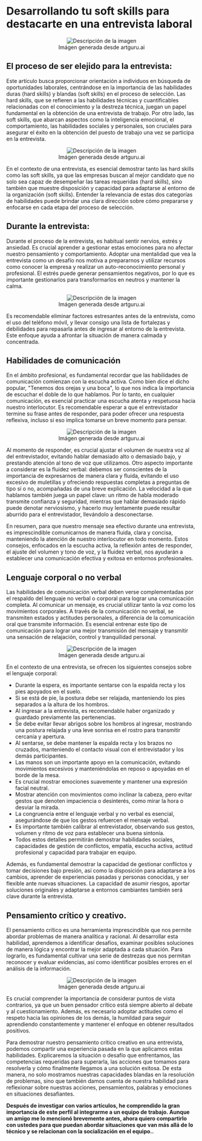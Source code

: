 # Desarrollando tu soft skills para destacarte en una entrevista laboral

<p align="center">
<image
  src="image-2.png"
  alt="Descripción de la imagen"
  ></br>Imágen generada desde artguru.ai
  </p>

## El proceso de ser elejido para la entrevista:

Este artículo busca proporcionar orientación a individuos en búsqueda de oportunidades laborales, centrándose en la importancia de las habilidades duras (hard skills) y blandas (soft skills) en el proceso de selección. Las hard skills, que se refieren a las habilidades técnicas y cuantificables relacionadas con el conocimiento y la destreza técnica, juegan un papel fundamental en la obtención de una entrevista de trabajo. Por otro lado, las soft skills, que abarcan aspectos como la inteligencia emocional, el comportamiento, las habilidades sociales y personales, son cruciales para asegurar el éxito en la obtención del puesto de trabajo una vez se participa en la entrevista.
<p align="center"><image
  src="image-3.png"
  alt="Descripción de la imagen"
  ></br>Imágen generada desde artguru.ai
  </p>
En el contexto de una entrevista, es esencial demostrar tanto las hard skills como las soft skills, ya que las empresas buscan al mejor candidato que no solo sea capaz de desempeñar las tareas requeridas (hard skills), sino también que muestre disposición y capacidad para adaptarse al entorno de la organización (soft skills). Entender la relevancia de estas dos categorías de habilidades puede brindar una clara dirección sobre cómo prepararse y enfocarse en cada etapa del proceso de selección. 

## Durante la entrevista:

Durante el proceso de la entrevista, es habitual sentir nervios, estrés y ansiedad. Es crucial aprender a gestionar estas emociones para no afectar nuestro pensamiento y comportamiento. Adoptar una mentalidad que vea la entrevista como un desafío nos motiva a prepararnos y utilizar recursos como conocer la empresa y realizar un auto-reconocimiento personal y profesional. El estrés puede generar pensamientos negativos, por lo que es importante gestionarlos para transformarlos en neutros y mantener la calma.
<p align="center"><image
  src="image.png"
  alt="Descripción de la imagen"
  ></br>Imágen generada desde artguru.ai
  </p>

Es recomendable eliminar factores estresantes antes de la entrevista, como el uso del teléfono móvil, y llevar consigo una lista de fortalezas y debilidades para repasarla antes de ingresar al entorno de la entrevista. Este enfoque ayuda a afrontar la situación de manera calmada y concentrada.

## Habilidades de comunicación

En el ámbito profesional, es fundamental recordar que las habilidades de comunicación comienzan con la escucha activa. Como bien dice el dicho popular, "Tenemos dos orejas y una boca", lo que nos indica la importancia de escuchar el doble de lo que hablamos. Por lo tanto, en cualquier comunicación, es esencial practicar una escucha atenta y respetuosa hacia nuestro interlocutor. Es recomendable esperar a que el entrevistador termine su frase antes de responder, para poder ofrecer una respuesta reflexiva, incluso si eso implica tomarse un breve momento para pensar.
<p align="center"><image
  src="image-1.png"
  alt="Descripción de la imagen"
  ></br>Imágen generada desde artguru.ai
  </p>

Al momento de responder, es crucial ajustar el volumen de nuestra voz al del entrevistador, evitando hablar demasiado alto o demasiado bajo, y prestando atención al tono de voz que utilizamos. Otro aspecto importante a considerar es la fluidez verbal: debemos ser conscientes de la importancia de expresarnos de manera clara y fluida, evitando el uso excesivo de muletillas y ofreciendo respuestas completas a preguntas de tipo sí o no, acompañadas de una breve explicación. La velocidad a la que hablamos también juega un papel clave: un ritmo de habla moderado transmite confianza y seguridad, mientras que hablar demasiado rápido puede denotar nerviosismo, y hacerlo muy lentamente puede resultar aburrido para el entrevistador, llevándolo a desconectarse.

En resumen, para que nuestro mensaje sea efectivo durante una entrevista, es imprescindible comunicarnos de manera fluida, clara y concisa, manteniendo la atención de nuestro interlocutor en todo momento. Estos consejos, enfocados en la escucha activa, la reflexión antes de responder, el ajuste del volumen y tono de voz, y la fluidez verbal, nos ayudarán a establecer una comunicación efectiva y exitosa en entornos profesionales.

## Lenguaje corporal o no verbal

Las habilidades de comunicación verbal deben verse complementadas por el respaldo del lenguaje no verbal o corporal para lograr una comunicación completa. Al comunicar un mensaje, es crucial utilizar tanto la voz como los movimientos corporales. A través de la comunicación no verbal, se transmiten estados y actitudes personales, a diferencia de la comunicación oral que transmite información. Es esencial entrenar este tipo de comunicación para lograr una mejor transmisión del mensaje y transmitir una sensación de relajación, control y tranquilidad personal.
<p align="center"><image
  src="image-4.png"
  alt="Descripción de la imagen"
  ></br>Imágen generada desde artguru.ai
  </p>

En el contexto de una entrevista, se ofrecen los siguientes consejos sobre el lenguaje corporal:

- Durante la espera, es importante sentarse con la espalda recta y los pies apoyados en el suelo.
- Si se está de pie, la postura debe ser relajada, manteniendo los pies separados a la altura de los hombros.
- Al ingresar a la entrevista, es recomendable haber organizado y guardado previamente las pertenencias.
- Se debe evitar llevar abrigos sobre los hombros al ingresar, mostrando una postura relajada y una leve sonrisa en el rostro para transmitir cercanía y apertura.
- Al sentarse, se debe mantener la espalda recta y los brazos no cruzados, manteniendo el contacto visual con el entrevistador y los demás participantes.
- Las manos son un importante apoyo en la comunicación, evitando movimientos excesivos y manteniéndolas en reposo o apoyadas en el borde de la mesa.
- Es crucial mostrar emociones suavemente y mantener una expresión facial neutral.
- Mostrar atención con movimientos como inclinar la cabeza, pero evitar gestos que denoten impaciencia o desinterés, como mirar la hora o desviar la mirada.
- La congruencia entre el lenguaje verbal y no verbal es esencial, asegurándose de que los gestos refuercen el mensaje verbal.
- Es importante también calibrar al entrevistador, observando sus gestos, volumen y ritmo de voz para establecer una buena sintonía.
- Todos estos detalles permitirán demostrar habilidades sociales, capacidades de gestión de conflictos, empatía, escucha activa, actitud profesional y capacidad para trabajar en equipo.

Además, es fundamental demostrar la capacidad de gestionar conflictos y tomar decisiones bajo presión, así como la disposición para adaptarse a los cambios, aprender de experiencias pasadas y personas conocidas, y ser flexible ante nuevas situaciones. La capacidad de asumir riesgos, aportar soluciones originales y adaptarse a entornos cambiantes también será clave durante la entrevista.


## Pensamiento crítico y creativo.

El pensamiento crítico es una herramienta imprescindible que nos permite abordar problemas de manera analítica y racional. Al desarrollar esta habilidad, aprendemos a identificar desafíos, examinar posibles soluciones de manera lógica y encontrar la mejor adaptada a cada situación. Para lograrlo, es fundamental cultivar una serie de destrezas que nos permitan reconocer y evaluar evidencias, así como identificar posibles errores en el análisis de la información.

<p align="center"><image
  src="image-5.png"
  alt="Descripción de la imagen"
  ></br>Imágen generada desde artguru.ai
  </p>
Es crucial comprender la importancia de considerar puntos de vista contrarios, ya que un buen pensador crítico está siempre abierto al debate y al cuestionamiento. Además, es necesario adoptar actitudes como el respeto hacia las opiniones de los demás, la humildad para seguir aprendiendo constantemente y mantener el enfoque en obtener resultados positivos.

Para demostrar nuestro pensamiento crítico creativo en una entrevista, podemos compartir una experiencia pasada en la que aplicamos estas habilidades. Explicaremos la situación o desafío que enfrentamos, las competencias requeridas para superarla, las acciones que tomamos para resolverla y cómo finalmente llegamos a una solución exitosa. De esta manera, no solo mostramos nuestras capacidades blandas en la resolución de problemas, sino que también damos cuenta de nuestra habilidad para reflexionar sobre nuestras acciones, pensamientos, palabras y emociones en situaciones desafiantes.

<strong> Después de investigar con varios artículos, he comprendido la gran importancia de este perfil al integrarme a un equipo de trabajo. Aunque un amigo me lo mencionó brevemente antes, ahora quiero compartirlo con ustedes para que puedan abordar situaciones que van más allá de lo técnico y se relacionan con la socialización en el equipo..</strong> 
